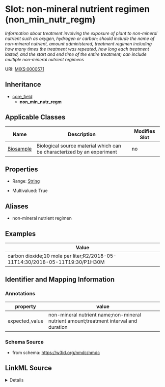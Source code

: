 # Slot: non-mineral nutrient regimen (non_min_nutr_regm)


_Information about treatment involving the exposure of plant to non-mineral nutrient such as oxygen, hydrogen or carbon; should include the name of non-mineral nutrient, amount administered, treatment regimen including how many times the treatment was repeated, how long each treatment lasted, and the start and end time of the entire treatment; can include multiple non-mineral nutrient regimens_



URI: [MIXS:0000571](https://w3id.org/mixs/0000571)




## Inheritance

* [core_field](core_field.md)
    * **non_min_nutr_regm**





## Applicable Classes

| Name | Description | Modifies Slot |
| --- | --- | --- |
[Biosample](Biosample.md) | Biological source material which can be characterized by an experiment |  no  |







## Properties

* Range: [String](String.md)

* Multivalued: True



## Aliases


* non-mineral nutrient regimen




## Examples

| Value |
| --- |
| carbon dioxide;10 mole per liter;R2/2018-05-11T14:30/2018-05-11T19:30/P1H30M |

## Identifier and Mapping Information





### Annotations

| property | value |
| --- | --- |
| expected_value | non-mineral nutrient name;non-mineral nutrient amount;treatment interval and duration || preferred_unit | gram, mole per liter, milligram per liter || occurrence | m |



### Schema Source


* from schema: https://w3id.org/nmdc/nmdc




## LinkML Source

<details>
```yaml
name: non_min_nutr_regm
annotations:
  expected_value:
    tag: expected_value
    value: non-mineral nutrient name;non-mineral nutrient amount;treatment interval
      and duration
  preferred_unit:
    tag: preferred_unit
    value: gram, mole per liter, milligram per liter
  occurrence:
    tag: occurrence
    value: m
description: Information about treatment involving the exposure of plant to non-mineral
  nutrient such as oxygen, hydrogen or carbon; should include the name of non-mineral
  nutrient, amount administered, treatment regimen including how many times the treatment
  was repeated, how long each treatment lasted, and the start and end time of the
  entire treatment; can include multiple non-mineral nutrient regimens
title: non-mineral nutrient regimen
examples:
- value: carbon dioxide;10 mole per liter;R2/2018-05-11T14:30/2018-05-11T19:30/P1H30M
from_schema: https://w3id.org/nmdc/nmdc
aliases:
- non-mineral nutrient regimen
rank: 1000
is_a: core field
string_serialization: '{text};{float} {unit};{Rn/start_time/end_time/duration}'
slot_uri: MIXS:0000571
multivalued: true
alias: non_min_nutr_regm
domain_of:
- Biosample
range: string

```
</details>